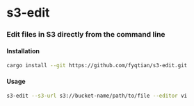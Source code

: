 # s3-edit

### Edit files in S3 directly from the command line

#### Installation

```bash
cargo install --git https://github.com/fyqtian/s3-edit.git
```

#### Usage

```bash
s3-edit --s3-url s3://bucket-name/path/to/file --editor vi
```

